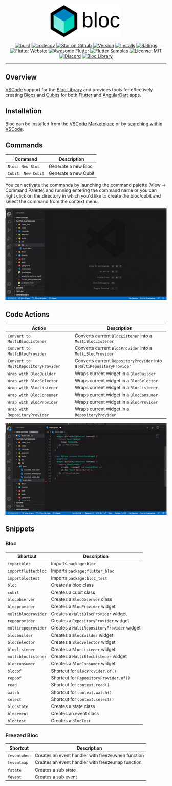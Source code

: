 <p align="center">
<img src="https://raw.githubusercontent.com/felangel/bloc/master/docs/assets/bloc_logo_full.png" height="100" alt="Bloc" />
</p>

<p align="center">
<a href="https://github.com/felangel/bloc/actions"><img src="https://img.shields.io/github/workflow/status/felangel/bloc/build.svg?logo=github" alt="build"></a>
<a href="https://codecov.io/gh/felangel/bloc"><img src="https://codecov.io/gh/felangel/Bloc/branch/master/graph/badge.svg" alt="codecov"></a>
<a href="https://github.com/felangel/bloc"><img src="https://img.shields.io/github/stars/felangel/bloc.svg?style=flat&logo=github&colorB=deeppink&label=stars" alt="Star on Github"></a>
<a href="https://marketplace.visualstudio.com/items?itemName=FelixAngelov.bloc"><img src="https://vsmarketplacebadge.apphb.com/version-short/FelixAngelov.bloc.svg" alt="Version"></a>
<a href="https://marketplace.visualstudio.com/items?itemName=FelixAngelov.bloc"><img src="https://vsmarketplacebadge.apphb.com/installs-short/FelixAngelov.bloc.svg" alt="Installs"></a>
<a href="https://marketplace.visualstudio.com/items?itemName=FelixAngelov.bloc"><img src="https://vsmarketplacebadge.apphb.com/rating-short/FelixAngelov.bloc.svg" alt="Ratings"></a>
<a href="https://flutter.dev/docs/development/data-and-backend/state-mgmt/options#bloc--rx"><img src="https://img.shields.io/badge/flutter-website-deepskyblue.svg" alt="Flutter Website"></a>
<a href="https://github.com/Solido/awesome-flutter#standard"><img src="https://img.shields.io/badge/awesome-flutter-blue.svg?longCache=true" alt="Awesome Flutter"></a>
<a href="http://fluttersamples.com"><img src="https://img.shields.io/badge/flutter-samples-teal.svg?longCache=true" alt="Flutter Samples"></a>
<a href="https://opensource.org/licenses/MIT"><img src="https://img.shields.io/badge/license-MIT-purple.svg" alt="License: MIT"></a>
<a href="https://discord.gg/bloc"><img src="https://img.shields.io/discord/649708778631200778.svg?logo=discord&color=blue" alt="Discord"></a>
<a href="https://github.com/felangel/bloc"><img src="https://tinyurl.com/bloc-library" alt="Bloc Library"></a>
</p>

---

## Overview

[VSCode](https://code.visualstudio.com/) support for the [Bloc Library](https://bloclibrary.dev) and provides tools for effectively creating [Blocs](https://github.com/felangel/bloc) and [Cubits](https://github.com/felangel/cubit) for both [Flutter](https://flutter.dev/) and [AngularDart](https://angulardart.dev/) apps.

## Installation

Bloc can be installed from the [VSCode Marketplace](https://marketplace.visualstudio.com/items?itemName=FelixAngelov.bloc) or by [searching within VSCode](https://code.visualstudio.com/docs/editor/extension-gallery#_search-for-an-extension).

## Commands

| Command            | Description          |
| ------------------ | -------------------- |
| `Bloc: New Bloc`   | Generate a new Bloc  |
| `Cubit: New Cubit` | Generate a new Cubit |

You can activate the commands by launching the command palette (View -> Command Palette) and running entering the command name or you can right click on the directory in which you'd like to create the bloc/cubit and select the command from the context menu.

![demo](https://raw.githubusercontent.com/felangel/bloc/master/extensions/vscode/assets/new-bloc-usage.gif)

## Code Actions

| Action                               | Description                                                            |
| ------------------------------------ | ---------------------------------------------------------------------- |
| `Convert to MultiBlocListener`       | Converts current `BlocListener` into a `MultiBlocListener`             |
| `Convert to MultiBlocProvider`       | Converts current `BlocProvider` into a `MultiBlocProvider`             |
| `Convert to MultiRepositoryProvider` | Converts current `RepositoryProvider` into a `MultiRepositoryProvider` |
| `Wrap with BlocBuilder`              | Wraps current widget in a `BlocBuilder`                                |
| `Wrap with BlocSelector`             | Wraps current widget in a `BlocSelector`                               |
| `Wrap with BlocListener`             | Wraps current widget in a `BlocListener`                               |
| `Wrap with BlocConsumer`             | Wraps current widget in a `BlocConsumer`                               |
| `Wrap with BlocProvider`             | Wraps current widget in a `BlocProvider`                               |
| `Wrap with RepositoryProvider`       | Wraps current widget in a `RepositoryProvider`                         |

![demo](https://raw.githubusercontent.com/felangel/bloc/master/extensions/vscode/assets/wrap-with-usage.gif)

## Snippets

### Bloc

| Shortcut            | Description                                |
| ------------------- | ------------------------------------------ |
| `importbloc`        | Imports `package:bloc`                     |
| `importflutterbloc` | Imports `package:flutter_bloc`             |
| `importbloctest`    | Imports `package:bloc_test`                |
| `bloc`              | Creates a bloc class                       |
| `cubit`             | Creates a cubit class                      |
| `blocobserver`      | Creates a `BlocObserver` class             |
| `blocprovider`      | Creates a `BlocProvider` widget            |
| `multiblocprovider` | Creates a `MultiBlocProvider` widget       |
| `repoprovider`      | Creates a `RepositoryProvider` widget      |
| `multirepoprovider` | Creates a `MultiRepositoryProvider` widget |
| `blocbuilder`       | Creates a `BlocBuilder` widget             |
| `blocselector`      | Creates a `BlocSelector` widget            |
| `bloclistener`      | Creates a `BlocListener` widget            |
| `multibloclistener` | Creates a `MultiBlocListener` widget       |
| `blocconsumer`      | Creates a `BlocConsumer` widget            |
| `blocof`            | Shortcut for `BlocProvider.of()`           |
| `repoof`            | Shortcut for `RepositoryProvider.of()`     |
| `read`              | Shortcut for `context.read()`              |
| `watch`             | Shortcut for `context.watch()`             |
| `select`            | Shortcut for `context.select()`            |
| `blocstate`         | Creates a state class                      |
| `blocevent`         | Creates an event class                     |
| `bloctest`          | Creates a `blocTest`                       |

### Freezed Bloc

| Shortcut     | Description                                        |
| ------------ | -------------------------------------------------- |
| `feventwhen` | Creates an event handler with freeze.when function |
| `feventmap`  | Creates an event handler with freeze.map function  |
| `fstate`     | Creates a sub state                                |
| `fevent`     | Creates a sub event                                |
